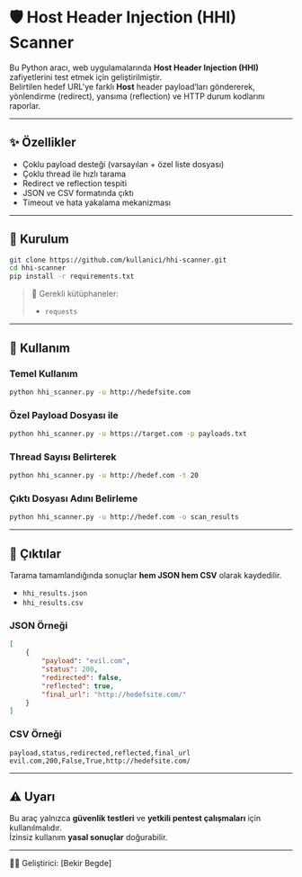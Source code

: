 # 🛡️ Host Header Injection (HHI) Scanner

Bu Python aracı, web uygulamalarında **Host Header Injection (HHI)** zafiyetlerini test etmek için geliştirilmiştir.  
Belirtilen hedef URL'ye farklı **Host** header payload’ları göndererek, yönlendirme (redirect), yansıma (reflection) ve HTTP durum kodlarını raporlar.

---

## ✨ Özellikler
- Çoklu payload desteği (varsayılan + özel liste dosyası)
- Çoklu thread ile hızlı tarama
- Redirect ve reflection tespiti
- JSON ve CSV formatında çıktı
- Timeout ve hata yakalama mekanizması

---

## 🔧 Kurulum

```bash
git clone https://github.com/kullanici/hhi-scanner.git
cd hhi-scanner
pip install -r requirements.txt
```

> 📌 Gerekli kütüphaneler:
> - `requests`

---

## 🚀 Kullanım

### Temel Kullanım
```bash
python hhi_scanner.py -u http://hedefsite.com
```

### Özel Payload Dosyası ile
```bash
python hhi_scanner.py -u https://target.com -p payloads.txt
```

### Thread Sayısı Belirterek
```bash
python hhi_scanner.py -u http://hedef.com -t 20
```

### Çıktı Dosyası Adını Belirleme
```bash
python hhi_scanner.py -u http://hedef.com -o scan_results
```

---

## 📂 Çıktılar

Tarama tamamlandığında sonuçlar **hem JSON hem CSV** olarak kaydedilir.

- `hhi_results.json`
- `hhi_results.csv`

### JSON Örneği
```json
[
    {
        "payload": "evil.com",
        "status": 200,
        "redirected": false,
        "reflected": true,
        "final_url": "http://hedefsite.com/"
    }
]
```

### CSV Örneği
```csv
payload,status,redirected,reflected,final_url
evil.com,200,False,True,http://hedefsite.com/
```

---

## ⚠️ Uyarı

Bu araç yalnızca **güvenlik testleri** ve **yetkili pentest çalışmaları** için kullanılmalıdır.  
İzinsiz kullanım **yasal sonuçlar** doğurabilir.

---

👨‍💻 Geliştirici: [Bekir Begde]  
